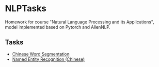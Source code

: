 # NLPTasks
Homework for course "Natural Language Processing and its Applications", model implemented based on Pytorch and AllenNLP.

## Tasks
- [Chinese Word Segmentation](./chinese_word_segmentation/)
- [Named Entity Recognition (Chinese)](./named_entity_recognition/)
